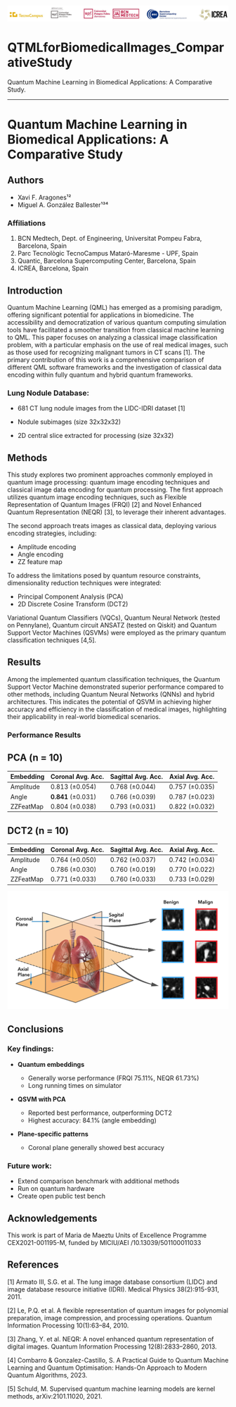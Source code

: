 ![](figures/logosQTML2024.jpg)

# QTMLforBiomedicalImages_ComparativeStudy
Quantum Machine Learning in Biomedical Applications: A Comparative Study. 

---

# Quantum Machine Learning in Biomedical Applications: A Comparative Study

## Authors
- Xavi F. Aragones¹²
- Miguel A. González Ballester¹³⁴

### Affiliations
1. BCN Medtech, Dept. of Engineering, Universitat Pompeu Fabra, Barcelona, Spain
2. Parc Tecnològic TecnoCampus Mataró-Maresme - UPF, Spain
3. Quantic, Barcelona Supercomputing Center, Barcelona, Spain
4. ICREA, Barcelona, Spain

## Introduction
Quantum Machine Learning (QML) has emerged as a promising paradigm, offering significant potential for applications in biomedicine. The accessibility and democratization of various quantum computing simulation tools have facilitated a smoother transition from classical machine learning to QML. This paper focuses on analyzing a classical image classification problem, with a particular emphasis on the use of real medical images, such as those used for recognizing malignant tumors in CT scans [1]. The primary contribution of this work is a comprehensive comparison of different QML software frameworks and the investigation of classical data encoding within fully quantum and hybrid quantum frameworks.

### Lung Nodule Database:
 - 681 CT lung nodule images from the LIDC-IDRI dataset [1]

 - Nodule subimages (size 32x32x32)

 - 2D central slice extracted for processing (size 32x32)


## Methods
This study explores two prominent approaches commonly employed in quantum image processing: quantum image encoding techniques and classical image data encoding for quantum processing. The first approach utilizes quantum image encoding techniques, such as Flexible Representation of Quantum Images (FRQI) [2] and Novel Enhanced Quantum Representation (NEQR) [3], to leverage their inherent advantages.

The second approach treats images as classical data, deploying various encoding strategies, including:
- Amplitude encoding
- Angle encoding
- ZZ feature map

To address the limitations posed by quantum resource constraints, dimensionality reduction techniques were integrated:
- Principal Component Analysis (PCA)
- 2D Discrete Cosine Transform (DCT2)

Variational Quantum Classifiers (VQCs), Quantum Neural Network (tested on Pennylane), Quantum circuit ANSATZ (tested on Qiskit) and Quantum Support Vector Machines (QSVMs) were employed as the primary quantum classification techniques [4,5].

## Results
Among the implemented quantum classification techniques, the Quantum Support Vector Machine demonstrated superior performance compared to other methods, including Quantum Neural Networks (QNNs) and hybrid architectures. This indicates the potential of QSVM in achieving higher accuracy and efficiency in the classification of medical images, highlighting their applicability in real-world biomedical scenarios.

### Performance Results

## PCA (n = 10)

| Embedding  | Coronal Avg. Acc. | Sagittal Avg. Acc. | Axial Avg. Acc. |
|-----------|-------------------|-------------------|-----------------|
| Amplitude | 0.813 (±0.054)    | 0.768 (±0.044)    | 0.757 (±0.035)  |
| Angle     | **0.841** (±0.031)| 0.766 (±0.039)    | 0.787 (±0.023)  |
| ZZFeatMap | 0.804 (±0.038)    | 0.793 (±0.031)    | 0.822 (±0.032)  |


## DCT2 (n = 10)

| Embedding  | Coronal Avg. Acc. | Sagittal Avg. Acc. | Axial Avg. Acc. |
|-----------|-------------------|-------------------|-----------------|
| Amplitude | 0.764 (±0.050)    | 0.762 (±0.037)    | 0.742 (±0.034)  |
| Angle     | 0.786 (±0.030)    | 0.760 (±0.019)    | 0.770 (±0.022)  |
| ZZFeatMap | 0.771 (±0.033)    | 0.760 (±0.033)    | 0.733 (±0.029)  |


![CT planes with examples of benign and malignant lung nodules](figures/lungNoduleCT.jpg)


## Conclusions

### Key findings:
- **Quantum embeddings**
  - Generally worse performance (FRQI 75.11%, NEQR 61.73%)
  - Long running times on simulator

- **QSVM with PCA**
  - Reported best performance, outperforming DCT2
  - Highest accuracy: 84.1% (angle embedding)

- **Plane-specific patterns**
  - Coronal plane generally showed best accuracy

### Future work:
- Extend comparison benchmark with additional methods
- Run on quantum hardware
- Create open public test bench



## Acknowledgements
This work is part of Maria de Maeztu Units of Excellence Programme CEX2021-001195-M, funded by MICIU/AEI /10.13039/501100011033

## References

[1] Armato III, S.G. et al. The lung image database consortium (LIDC) and image database resource initiative (IDRI). Medical Physics 38(2):915-931, 2011.

[2] Le, P.Q. et al. A flexible representation of quantum images for polynomial preparation, image compression, and processing operations. Quantum Information Processing 10(1):63–84, 2010.

[3] Zhang, Y. et al. NEQR: A novel enhanced quantum representation of digital images. Quantum Information Processing 12(8):2833–2860, 2013.

[4] Combarro & Gonzalez-Castillo, S. A Practical Guide to Quantum Machine Learning and Quantum Optimisation: Hands-On Approach to Modern Quantum Algorithms, 2023.

[5] Schuld, M. Supervised quantum machine learning models are kernel methods, arXiv:2101.11020, 2021.


